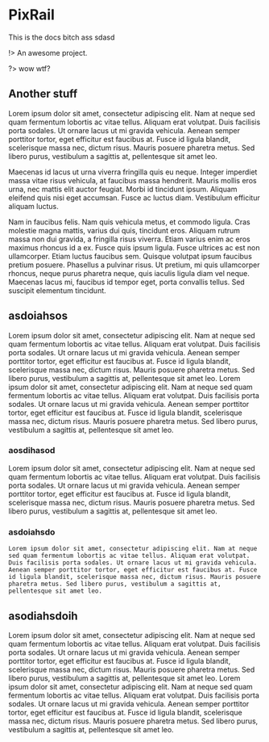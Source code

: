 # PixRail
This is the docs bitch ass
sdasd

!> An awesome project.

?> wow wtf?

## Another stuff
 Lorem ipsum dolor sit amet, consectetur adipiscing elit. Nam at neque sed quam fermentum lobortis ac vitae tellus. Aliquam erat volutpat. Duis facilisis porta sodales. Ut ornare lacus ut mi gravida vehicula. Aenean semper porttitor tortor, eget efficitur est faucibus at. Fusce id ligula blandit, scelerisque massa nec, dictum risus. Mauris posuere pharetra metus. Sed libero purus, vestibulum a sagittis at, pellentesque sit amet leo.

Maecenas id lacus ut urna viverra fringilla quis eu neque. Integer imperdiet massa vitae risus vehicula, at faucibus massa hendrerit. Mauris mollis eros urna, nec mattis elit auctor feugiat. Morbi id tincidunt ipsum. Aliquam eleifend quis nisi eget accumsan. Fusce ac luctus diam. Vestibulum efficitur aliquam luctus.

Nam in faucibus felis. Nam quis vehicula metus, et commodo ligula. Cras molestie magna mattis, varius dui quis, tincidunt eros. Aliquam rutrum massa non dui gravida, a fringilla risus viverra. Etiam varius enim ac eros maximus rhoncus id a ex. Fusce quis ipsum ligula. Fusce ultrices ac est non ullamcorper. Etiam luctus faucibus sem. Quisque volutpat ipsum faucibus pretium posuere. Phasellus a pulvinar risus. Ut pretium, mi quis ullamcorper rhoncus, neque purus pharetra neque, quis iaculis ligula diam vel neque. Maecenas lacus mi, faucibus id tempor eget, porta convallis tellus. Sed suscipit elementum tincidunt. 

## asdoiahsos

 Lorem ipsum dolor sit amet, consectetur adipiscing elit. Nam at neque sed quam fermentum lobortis ac vitae tellus. Aliquam erat volutpat. Duis facilisis porta sodales. Ut ornare lacus ut mi gravida vehicula. Aenean semper porttitor tortor, eget efficitur est faucibus at. Fusce id ligula blandit, scelerisque massa nec, dictum risus. Mauris posuere pharetra metus. Sed libero purus, vestibulum a sagittis at, pellentesque sit amet leo.
  Lorem ipsum dolor sit amet, consectetur adipiscing elit. Nam at neque sed quam fermentum lobortis ac vitae tellus. Aliquam erat volutpat. Duis facilisis porta sodales. Ut ornare lacus ut mi gravida vehicula. Aenean semper porttitor tortor, eget efficitur est faucibus at. Fusce id ligula blandit, scelerisque massa nec, dictum risus. Mauris posuere pharetra metus. Sed libero purus, vestibulum a sagittis at, pellentesque sit amet leo.

  ### aosdihasod
   Lorem ipsum dolor sit amet, consectetur adipiscing elit. Nam at neque sed quam fermentum lobortis ac vitae tellus. Aliquam erat volutpat. Duis facilisis porta sodales. Ut ornare lacus ut mi gravida vehicula. Aenean semper porttitor tortor, eget efficitur est faucibus at. Fusce id ligula blandit, scelerisque massa nec, dictum risus. Mauris posuere pharetra metus. Sed libero purus, vestibulum a sagittis at, pellentesque sit amet leo.

   ### asdoiahsdo
    Lorem ipsum dolor sit amet, consectetur adipiscing elit. Nam at neque sed quam fermentum lobortis ac vitae tellus. Aliquam erat volutpat. Duis facilisis porta sodales. Ut ornare lacus ut mi gravida vehicula. Aenean semper porttitor tortor, eget efficitur est faucibus at. Fusce id ligula blandit, scelerisque massa nec, dictum risus. Mauris posuere pharetra metus. Sed libero purus, vestibulum a sagittis at, pellentesque sit amet leo.

  ## asodiahsdoih
   Lorem ipsum dolor sit amet, consectetur adipiscing elit. Nam at neque sed quam fermentum lobortis ac vitae tellus. Aliquam erat volutpat. Duis facilisis porta sodales. Ut ornare lacus ut mi gravida vehicula. Aenean semper porttitor tortor, eget efficitur est faucibus at. Fusce id ligula blandit, scelerisque massa nec, dictum risus. Mauris posuere pharetra metus. Sed libero purus, vestibulum a sagittis at, pellentesque sit amet leo.  Lorem ipsum dolor sit amet, consectetur adipiscing elit. Nam at neque sed quam fermentum lobortis ac vitae tellus. Aliquam erat volutpat. Duis facilisis porta sodales. Ut ornare lacus ut mi gravida vehicula. Aenean semper porttitor tortor, eget efficitur est faucibus at. Fusce id ligula blandit, scelerisque massa nec, dictum risus. Mauris posuere pharetra metus. Sed libero purus, vestibulum a sagittis at, pellentesque sit amet leo.